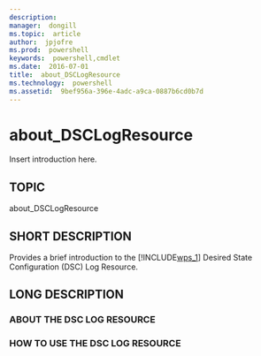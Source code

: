 ```yaml
---
description:  
manager:  dongill
ms.topic:  article
author:  jpjofre
ms.prod:  powershell
keywords:  powershell,cmdlet
ms.date:  2016-07-01
title:  about_DSCLogResource
ms.technology:  powershell
ms.assetid:  9bef956a-396e-4adc-a9ca-0887b6cd0b7d
---
```


# about_DSCLogResource
Insert introduction here.  
  
## TOPIC  
 about\_DSCLogResource  
  
## SHORT DESCRIPTION  
 Provides a brief introduction to the [!INCLUDE[wps_1]()] Desired State Configuration \(DSC\) Log Resource.  
  
## LONG DESCRIPTION  
  
### ABOUT THE DSC LOG RESOURCE  
  
### HOW TO USE THE DSC LOG RESOURCE

